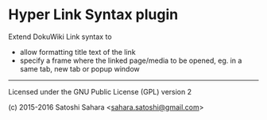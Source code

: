 Hyper Link Syntax plugin
=========================
Extend DokuWiki Link syntax to 
* allow formatting title text of the link
* specify a frame where the linked page/media to be opened, eg. in a same tab, new tab or popup window


----
Licensed under the GNU Public License (GPL) version 2


(c) 2015-2016 Satoshi Sahara \<sahara.satoshi@gmail.com>
